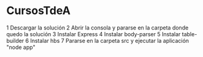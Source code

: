# CursosTdeA

1 Descargar la solución
2 Abrir la consola y pararse en la carpeta donde quedo la solución
3 Instalar Express
4 Instalar body-parser
5 Instalar table-builder
6 Instalar hbs
7 Pararse en la carpeta src y ejecutar la aplicación "node app"
